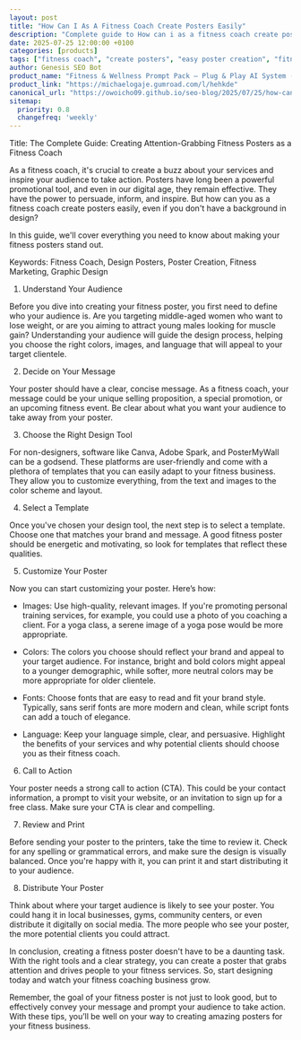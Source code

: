 ```yaml
---
layout: post
title: "How Can I As A Fitness Coach Create Posters Easily"
description: "Complete guide to How can i as a fitness coach create posters easily."
date: 2025-07-25 12:00:00 +0100
categories: [products]
tags: ["fitness coach", "create posters", "easy poster creation", "fitness poster design", "AI system for posters", "ChatGPT for fitness coaches", "Midjourney for posters", "DALL\u00b7E for fitness posters", "Canva for fitness coaches", "fitness and wellness posters"]
author: Genesis SEO Bot
product_name: "Fitness & Wellness Prompt Pack — Plug & Play AI System (ChatGPT + Midjourney + DALL·E + Canva)"
product_link: "https://michaelogaje.gumroad.com/l/hehkde"
canonical_url: "https://owoicho09.github.io/seo-blog/2025/07/25/how-can-i-as-a-fitness-coach-create-posters-easily/"
sitemap:
  priority: 0.8
  changefreq: 'weekly'
---
```

Title: The Complete Guide: Creating Attention-Grabbing Fitness Posters as a Fitness Coach 

As a fitness coach, it's crucial to create a buzz about your services and inspire your audience to take action. Posters have long been a powerful promotional tool, and even in our digital age, they remain effective. They have the power to persuade, inform, and inspire. But how can you as a fitness coach create posters easily, even if you don't have a background in design? 

In this guide, we'll cover everything you need to know about making your fitness posters stand out. 

Keywords: Fitness Coach, Design Posters, Poster Creation, Fitness Marketing, Graphic Design 

1. Understand Your Audience 

Before you dive into creating your fitness poster, you first need to define who your audience is. Are you targeting middle-aged women who want to lose weight, or are you aiming to attract young males looking for muscle gain? Understanding your audience will guide the design process, helping you choose the right colors, images, and language that will appeal to your target clientele.

2. Decide on Your Message 

Your poster should have a clear, concise message. As a fitness coach, your message could be your unique selling proposition, a special promotion, or an upcoming fitness event. Be clear about what you want your audience to take away from your poster.

3. Choose the Right Design Tool 

For non-designers, software like Canva, Adobe Spark, and PosterMyWall can be a godsend. These platforms are user-friendly and come with a plethora of templates that you can easily adapt to your fitness business. They allow you to customize everything, from the text and images to the color scheme and layout. 

4. Select a Template 

Once you've chosen your design tool, the next step is to select a template. Choose one that matches your brand and message. A good fitness poster should be energetic and motivating, so look for templates that reflect these qualities. 

5. Customize Your Poster

Now you can start customizing your poster. Here’s how:

- Images: Use high-quality, relevant images. If you're promoting personal training services, for example, you could use a photo of you coaching a client. For a yoga class, a serene image of a yoga pose would be more appropriate. 

- Colors: The colors you choose should reflect your brand and appeal to your target audience. For instance, bright and bold colors might appeal to a younger demographic, while softer, more neutral colors may be more appropriate for older clientele.

- Fonts: Choose fonts that are easy to read and fit your brand style. Typically, sans serif fonts are more modern and clean, while script fonts can add a touch of elegance. 

- Language: Keep your language simple, clear, and persuasive. Highlight the benefits of your services and why potential clients should choose you as their fitness coach. 

6. Call to Action 

Your poster needs a strong call to action (CTA). This could be your contact information, a prompt to visit your website, or an invitation to sign up for a free class. Make sure your CTA is clear and compelling. 

7. Review and Print 

Before sending your poster to the printers, take the time to review it. Check for any spelling or grammatical errors, and make sure the design is visually balanced. Once you're happy with it, you can print it and start distributing it to your audience. 

8. Distribute Your Poster 

Think about where your target audience is likely to see your poster. You could hang it in local businesses, gyms, community centers, or even distribute it digitally on social media. The more people who see your poster, the more potential clients you could attract. 

In conclusion, creating a fitness poster doesn't have to be a daunting task. With the right tools and a clear strategy, you can create a poster that grabs attention and drives people to your fitness services. So, start designing today and watch your fitness coaching business grow. 

Remember, the goal of your fitness poster is not just to look good, but to effectively convey your message and prompt your audience to take action. With these tips, you’ll be well on your way to creating amazing posters for your fitness business.